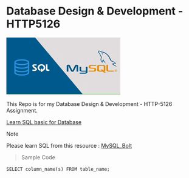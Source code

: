 # Database Design & Development - HTTP5126

![Database Design & Development](/images/sql.png)

This Repo is for my Database Design & Development - HTTP-5126 Assignment.

[Learn SQL basic for Database](https://www.w3schools.com/sql/default.asp)

> [!Note]  
> Please learn SQL from this resource : [MySQL_Bolt](https://sqlbolt.com/lesson/introduction)


> Sample Code
```MySQL
SELECT column_name(s) FROM table_name;
```

